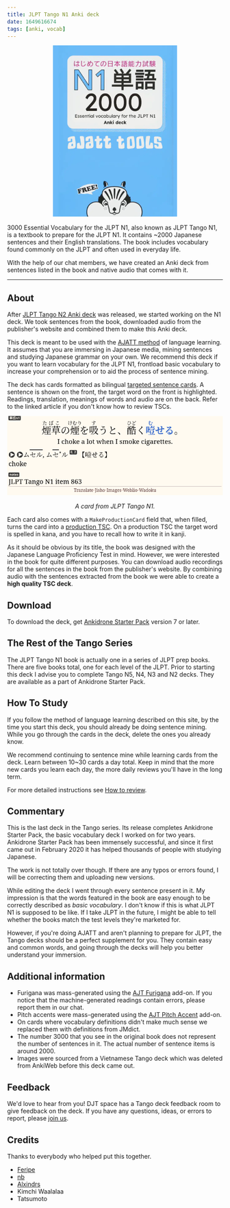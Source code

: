 ```yaml
---
title: JLPT Tango N1 Anki deck
date: 1649616674
tags: [anki, vocab]
---
```


<p align="center">
<img src="img/tango_n1.webp" alt="cover" style="max-height: 400px;">
</p>

3000 Essential Vocabulary for the JLPT N1,
also known as JLPT Tango N1,
is a textbook to prepare for the JLPT N1.
It contains ~2000 Japanese sentences and their English translations.
The book includes vocabulary found commonly on the JLPT and often used in everyday life.

With the help of our chat members,
we have created an Anki deck from
sentences listed in the book
and native audio that comes with it.

****

## About

After [JLPT Tango N2 Anki deck](jlpt-tango-n2-anki-deck.html) was released,
we started working on the N1 deck.
We took sentences from the book,
downloaded audio from the publisher's website
and combined them to make this Anki deck.

This deck is meant to be used with the
[AJATT method](table-of-contents.html)
of language learning.
It assumes that you are immersing in Japanese media,
mining sentences
and studying Japanese grammar
on your own.
We recommend this deck if you want to learn vocabulary for the JLPT N1,
frontload <span title="We find JLPT N1 vocabulary rather basic">basic vocabulary</span>
to increase your comprehension or to aid the process of sentence mining.

The deck has cards formatted as bilingual
[targeted sentence cards](discussing-various-card-templates.html#targeted-sentence-cards-or-mpvacious-cards).
A sentence is shown on the front,
the target word on the front is highlighted.
Readings, translation, meanings of words and audio are on the back.
Refer to the linked article if you don't know how to review TSCs.

<p align="center"><img class="shadow" src="img/tango-n1-card.webp" alt="screenshot"></p>
<p align="center"><i>A card from JLPT Tango N1.</i></p>

Each card also comes with a `MakeProductionCard` field that, when filled, turns the card into a
[production TSC](writing-japanese.html#writing-kanji).
On a production TSC the target word is spelled in kana,
and you have to recall how to write it in kanji.

As it should be obvious by its title,
the book was designed with the Japanese Language Proficiency Test in mind.
However, we were interested in the book for quite different purposes.
You can download audio recordings
for all the sentences in the book from the publisher's website.
By combining audio with the sentences extracted from the book
we were able to create a **high quality TSC deck**.

## Download

To download the deck, get [Ankidrone Starter Pack](basic-vocabulary.html) version 7 or later.

## The Rest of the Tango Series

The JLPT Tango N1 book is actually one in a series of JLPT prep books.
There are five books total, one for each level of the JLPT.
Prior to starting this deck I advise you to complete Tango N5, N4, N3 and N2 decks.
They are available as a part of Ankidrone Starter Pack.

## How To Study

If you follow the method of language learning described on this site,
by the time you start this deck,
you should already be doing sentence mining.
While you go through the cards in the deck,
delete the ones you already know.

We recommend continuing to sentence mine
while learning cards from the deck.
Learn between 10~30 cards a day total.
Keep in mind that the more new cards you learn each day,
the more daily reviews you'll have in the long term.

For more detailed instructions
see [How to review](how-to-review.html).

## Commentary

This is the last deck in the Tango series.
Its release completes Ankidrone Starter Pack,
the basic vocabulary deck I worked on for two years.
Ankidrone Starter Pack has been immensely successful,
and since it first came out in February 2020
it has helped thousands of people with studying Japanese.

The work is not totally over though.
If there are any typos or errors found,
I will be correcting them and uploading new versions.

While editing the deck I went through every sentence present in it.
My impression is that
the words featured in the book are easy enough
to be correctly described as *basic vocabulary*.
I don't know if this is what JLPT N1 is supposed to be like.
If I take JLPT in the future, I might be able to tell
whether the books match the test levels they're marketed for.

However,
if you're doing AJATT and aren't planning to prepare for JLPT,
the Tango decks should be a perfect supplement for you.
They contain easy and common words,
and going through the decks will help you better understand your immersion.

## Additional information

* Furigana was mass-generated using the
[AJT Furigana](https://ankiweb.net/shared/info/1344485230)
add-on.
If you notice that the machine-generated readings contain errors,
please report them in our chat.
* Pitch accents were mass-generated using the
[AJT Pitch Accent](https://ankiweb.net/shared/info/1225470483)
add-on.
* On cards where vocabulary definitions didn't make much sense
we replaced them with definitions from JMdict.
* The number 3000 that you see in the original book
does not represent the number of sentences in it.
The actual number of sentence items is around 2000.
* Images were sourced from a Vietnamese Tango deck
which was deleted from AnkiWeb before this deck came out.

## Feedback

We'd love to hear from you!
DJT space has a Tango deck feedback room to give feedback on the deck.
If you have any questions, ideas, or errors to report, please
[join us](join-our-community.html).

## Credits

Thanks to everybody who helped put this together.

* [Feripe](https://t.me/frowkie)
* [nb](https://matrix.to/#/@nb:halogen.city)
* [Alxindrs](https://t.me/Alxindrs)
* Kimchi Waalalaa
* Tatsumoto
